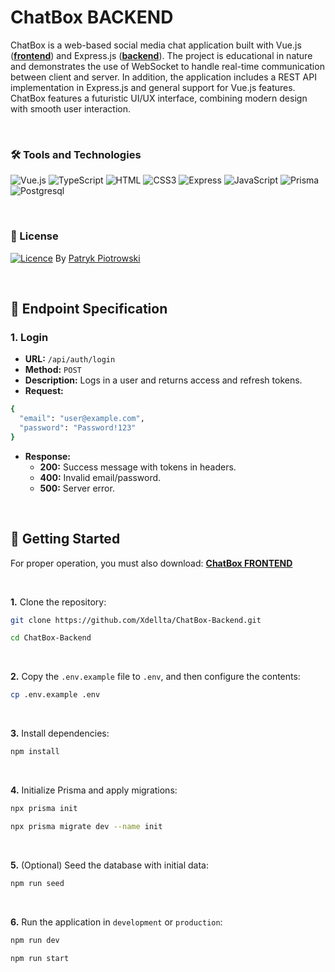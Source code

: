 # ChatBox BACKEND

ChatBox is a web-based social media chat application built with Vue.js (**[frontend](https://github.com/Xdellta/ChatBox-Frontend.git)**) and Express.js (**[backend](https://github.com/Xdellta/ChatBox-Backend.git)**). The project is educational in nature and demonstrates the use of WebSocket to handle real-time communication between client and server. In addition, the application includes a REST API implementation in Express.js and general support for Vue.js features. ChatBox features a futuristic UI/UX interface, combining modern design with smooth user interaction.

<br>

### 🛠️ Tools and Technologies
![Vue.js](https://img.shields.io/badge/Vue.js-35495E?style=for-the-badge&logo=vuedotjs&logoColor=4FC08D)
![TypeScript](https://img.shields.io/badge/typescript-%23007ACC.svg?style=for-the-badge&logo=typescript&logoColor=white)
![HTML](https://img.shields.io/badge/HTML5-E34F26?style=for-the-badge&logo=html5&logoColor=white)
![CSS3](https://img.shields.io/badge/CSS3-1572B6?style=for-the-badge&logo=css3&logoColor=white)
![Express](https://img.shields.io/badge/Express%20js-000000?style=for-the-badge&logo=express&logoColor=white)
![JavaScript](https://img.shields.io/badge/JavaScript-F7DF1E?style=for-the-badge&logo=javascript&logoColor=black)
![Prisma](https://img.shields.io/badge/Prisma-3982CE?style=for-the-badge&logo=Prisma&logoColor=white)
![Postgresql](https://img.shields.io/badge/postgresql-4169e1?style=for-the-badge&logo=postgresql&logoColor=white)

<br>

### 📜 License
[![Licence](https://img.shields.io/github/license/Ileriayo/markdown-badges?style=for-the-badge)](./LICENSE) By [Patryk Piotrowski](https://github.com/Xdellta)

<br>

## 🔌 Endpoint Specification

### 1. Login
- **URL:** `/api/auth/login`
- **Method:** `POST`
- **Description:** Logs in a user and returns access and refresh tokens.
- **Request:**
```sh
{
  "email": "user@example.com",
  "password": "Password!123"
}
```
- **Response:**
  - **200:** Success message with tokens in headers.
  - **400:** Invalid email/password.
  - **500:** Server error.

<br>

## 🚀 Getting Started
For proper operation, you must also download: **[ChatBox FRONTEND](https://github.com/Xdellta/ChatBox-Frontend.git)**

<br>

**1.** Clone the repository:
```sh
git clone https://github.com/Xdellta/ChatBox-Backend.git
```
```sh
cd ChatBox-Backend
```

<br>

**2.** Copy the `.env.example` file to `.env`, and then configure the contents:
```sh
cp .env.example .env
```

<br>

**3.** Install dependencies:
```sh
npm install
```

<br>

**4.** Initialize Prisma and apply migrations:
```sh
npx prisma init
```
```sh
npx prisma migrate dev --name init
```

<br>

**5.** (Optional) Seed the database with initial data:
```sh
npm run seed
```

<br>

**6.** Run the application in `development` or `production`:
```sh
npm run dev
```
```sh
npm run start
```